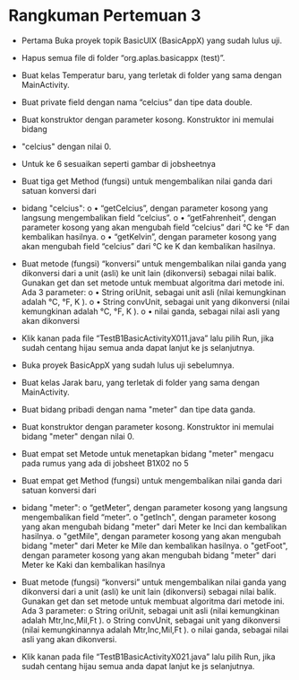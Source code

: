 # Rangkuman Pertemuan 3
-	Pertama Buka proyek topik BasicUIX (BasicAppX) yang sudah lulus uji.
-	Hapus semua file di folder “org.aplas.basicappx (test)”.
-	Buat kelas Temperatur baru, yang terletak di folder yang sama dengan MainActivity.
-	Buat private field dengan nama “celcius” dan tipe data double.
-	Buat konstruktor dengan parameter kosong. Konstruktor ini memulai bidang
-	"celcius" dengan nilai 0.
-	Untuk ke 6 sesuaikan seperti gambar di jobsheetnya
-	Buat tiga get Method (fungsi) untuk mengembalikan nilai ganda dari satuan konversi dari
-	bidang "celcius":
o	• “getCelcius”, dengan parameter kosong yang langsung mengembalikan field “celcius”.
o	• “getFahrenheit”, dengan parameter kosong yang akan mengubah field “celcius” dari °C ke °F dan kembalikan hasilnya.
o	• “getKelvin”, dengan parameter kosong yang akan mengubah field “celcius” dari °C ke K dan kembalikan hasilnya.
-	 Buat metode (fungsi) “konversi” untuk mengembalikan nilai ganda yang dikonversi dari a unit (asli) ke unit lain (dikonversi) sebagai nilai balik. Gunakan get dan set metode untuk membuat algoritma dari metode ini. Ada 3 parameter:
o	• String oriUnit, sebagai unit asli (nilai kemungkinan adalah °C, °F, K ).
o	• String convUnit, sebagai unit yang dikonversi (nilai kemungkinan adalah °C, °F, K ).
o	• nilai ganda, sebagai nilai asli yang akan dikonversi
-	Klik kanan pada file “TestB1BasicActivityX011.java” lalu pilih Run, jika sudah centang hijau semua anda dapat lanjut ke js selanjutnya.

-	Buka proyek BasicAppX yang sudah lulus uji sebelumnya.
-	Buat kelas Jarak baru, yang terletak di folder yang sama dengan MainActivity.
-	Buat bidang pribadi dengan nama "meter" dan tipe data ganda.
-	Buat konstruktor dengan parameter kosong. Konstruktor ini memulai bidang "meter" dengan nilai 0.
-	Buat empat set Metode untuk menetapkan bidang "meter" mengacu pada rumus yang ada di jobsheet B1X02 no 5
-	Buat empat get Method (fungsi) untuk mengembalikan nilai ganda dari satuan konversi dari
-	bidang "meter":
o	“getMeter”, dengan parameter kosong yang langsung mengembalikan field “meter”.
o	"getInch", dengan parameter kosong yang akan mengubah bidang "meter" dari Meter ke Inci dan kembalikan hasilnya.
o	"getMile", dengan parameter kosong yang akan mengubah bidang "meter" dari Meter ke Mile dan kembalikan hasilnya.
o	"getFoot", dengan parameter kosong yang akan mengubah bidang "meter" dari Meter ke Kaki dan kembalikan hasilnya
-	Buat metode (fungsi) “konversi” untuk mengembalikan nilai ganda yang dikonversi dari a unit (asli) ke unit lain (dikonversi) sebagai nilai balik. Gunakan get dan set metode untuk membuat algoritma dari metode ini. Ada 3 parameter:
o	String oriUnit, sebagai unit asli (nilai kemungkinan adalah Mtr,Inc,Mil,Ft ).
o	String convUnit, sebagai unit yang dikonversi (nilai kemungkinannya adalah Mtr,Inc,Mil,Ft ).
o	nilai ganda, sebagai nilai asli yang akan dikonversi.
-	Klik kanan pada file “TestB1BasicActivityX021.java” lalu pilih Run, jika sudah centang hijau semua anda dapat lanjut ke js selanjutnya.
